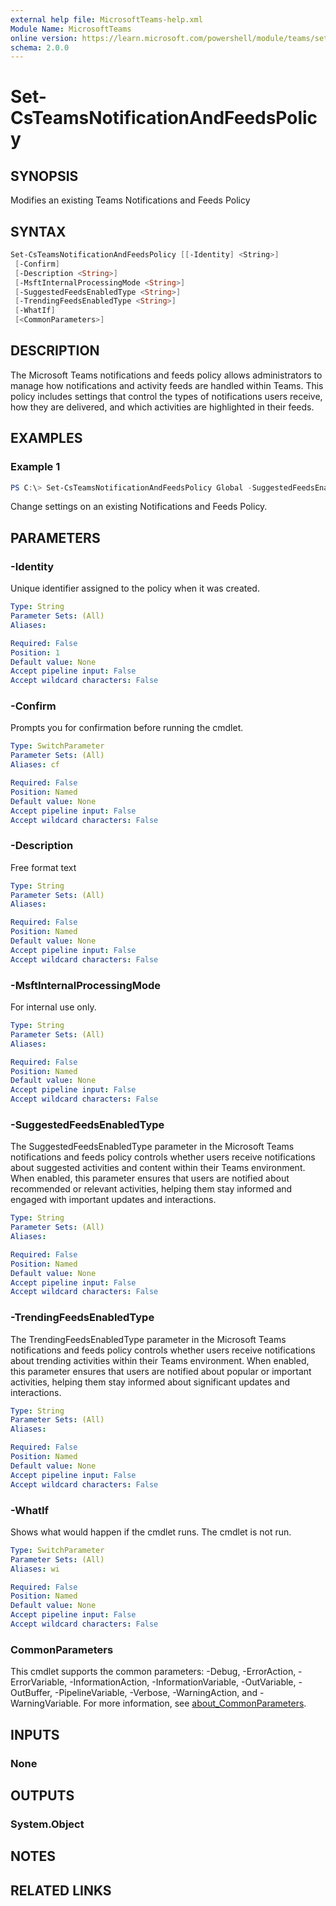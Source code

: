 ```yaml
---
external help file: MicrosoftTeams-help.xml
Module Name: MicrosoftTeams
online version: https://learn.microsoft.com/powershell/module/teams/set-csteamsnotificationandfeedspolicy
schema: 2.0.0
---
```


# Set-CsTeamsNotificationAndFeedsPolicy

## SYNOPSIS

Modifies an existing Teams Notifications and Feeds Policy

## SYNTAX

```powershell
Set-CsTeamsNotificationAndFeedsPolicy [[-Identity] <String>]
 [-Confirm]
 [-Description <String>]
 [-MsftInternalProcessingMode <String>]
 [-SuggestedFeedsEnabledType <String>]
 [-TrendingFeedsEnabledType <String>]
 [-WhatIf]
 [<CommonParameters>]
```

## DESCRIPTION

The Microsoft Teams notifications and feeds policy allows administrators to manage how notifications and activity feeds are handled within Teams. This policy includes settings that control the types of notifications users receive, how they are delivered, and which activities are highlighted in their feeds.

## EXAMPLES

### Example 1

```powershell
PS C:\> Set-CsTeamsNotificationAndFeedsPolicy Global -SuggestedFeedsEnabledType EnabledUserOverride
```

Change settings on an existing Notifications and Feeds Policy.

## PARAMETERS

### -Identity

Unique identifier assigned to the policy when it was created.

```yaml
Type: String
Parameter Sets: (All)
Aliases:

Required: False
Position: 1
Default value: None
Accept pipeline input: False
Accept wildcard characters: False
```

### -Confirm

Prompts you for confirmation before running the cmdlet.

```yaml
Type: SwitchParameter
Parameter Sets: (All)
Aliases: cf

Required: False
Position: Named
Default value: None
Accept pipeline input: False
Accept wildcard characters: False
```

### -Description

Free format text

```yaml
Type: String
Parameter Sets: (All)
Aliases:

Required: False
Position: Named
Default value: None
Accept pipeline input: False
Accept wildcard characters: False
```

### -MsftInternalProcessingMode

For internal use only.

```yaml
Type: String
Parameter Sets: (All)
Aliases:

Required: False
Position: Named
Default value: None
Accept pipeline input: False
Accept wildcard characters: False
```

### -SuggestedFeedsEnabledType

The SuggestedFeedsEnabledType parameter in the Microsoft Teams notifications and feeds policy controls whether users receive notifications about suggested activities and content within their Teams environment. When enabled, this parameter ensures that users are notified about recommended or relevant activities, helping them stay informed and engaged with important updates and interactions.

```yaml
Type: String
Parameter Sets: (All)
Aliases:

Required: False
Position: Named
Default value: None
Accept pipeline input: False
Accept wildcard characters: False
```

### -TrendingFeedsEnabledType

The TrendingFeedsEnabledType parameter in the Microsoft Teams notifications and feeds policy controls whether users receive notifications about trending activities within their Teams environment. When enabled, this parameter ensures that users are notified about popular or important activities, helping them stay informed about significant updates and interactions.

```yaml
Type: String
Parameter Sets: (All)
Aliases:

Required: False
Position: Named
Default value: None
Accept pipeline input: False
Accept wildcard characters: False
```

### -WhatIf

Shows what would happen if the cmdlet runs.
The cmdlet is not run.

```yaml
Type: SwitchParameter
Parameter Sets: (All)
Aliases: wi

Required: False
Position: Named
Default value: None
Accept pipeline input: False
Accept wildcard characters: False
```

### CommonParameters

This cmdlet supports the common parameters: -Debug, -ErrorAction, -ErrorVariable, -InformationAction, -InformationVariable, -OutVariable, -OutBuffer, -PipelineVariable, -Verbose, -WarningAction, and -WarningVariable. For more information, see [about_CommonParameters](http://go.microsoft.com/fwlink/?LinkID=113216).

## INPUTS

### None

## OUTPUTS

### System.Object

## NOTES

## RELATED LINKS
